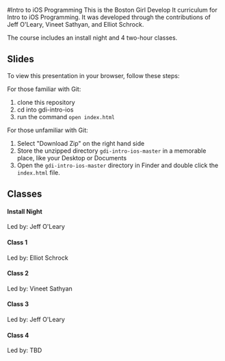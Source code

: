 #Intro to iOS Programming
This is the Boston Girl Develop It curriculum for Intro to iOS Programming. It was developed through the contributions of Jeff O'Leary, Vineet Sathyan, and Elliot Schrock.

The course includes an install night and 4 two-hour classes.

## Slides
To view this presentation in your browser, follow these steps:

For those familiar with Git:
  1. clone this repository
  2. cd into gdi-intro-ios
  3. run the command `open index.html`

For those unfamiliar with Git:
  1. Select "Download Zip" on the right hand side
  2. Store the unzipped directory `gdi-intro-ios-master` in a memorable place, like your Desktop or Documents
  3. Open the `gdi-intro-ios-master` directory in Finder and double click the `index.html` file.

## Classes

#### Install Night
Led by: Jeff O'Leary

#### Class 1
Led by: Elliot Schrock

#### Class 2
Led by: Vineet Sathyan

#### Class 3
Led by: Jeff O'Leary

#### Class 4
Led by: TBD
